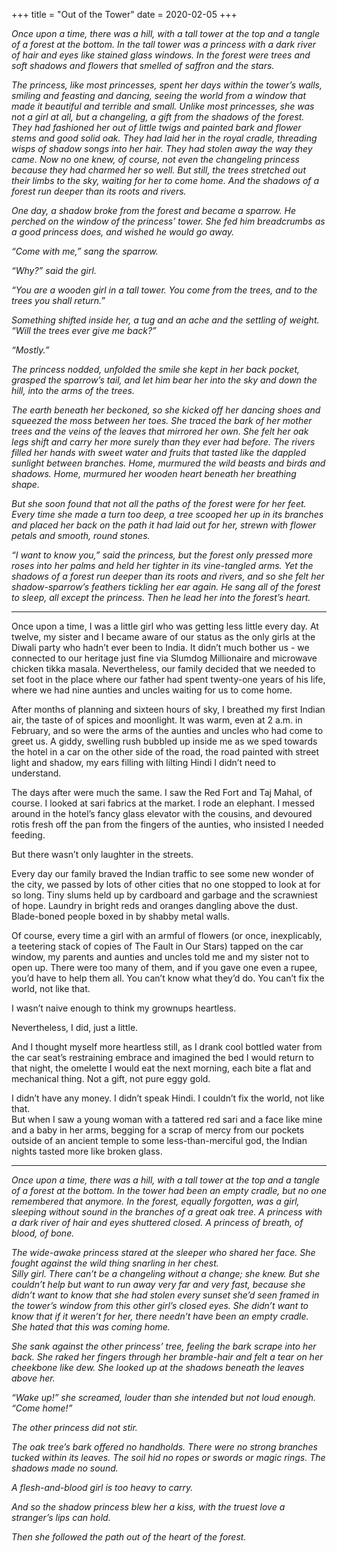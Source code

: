+++
title = "Out of the Tower"
date = 2020-02-05
+++

<em>Once upon a time, there was a hill, with a tall tower at the top and a tangle of a forest at the bottom. In the tall tower was a princess with a dark river of hair and eyes like  stained glass windows. In the forest were trees and soft shadows and flowers that smelled of saffron and the stars. <br/>

The princess, like most princesses, spent her days within the tower’s walls, smiling and feasting and dancing, seeing the world from a window that made it beautiful and terrible and small. Unlike most princesses, she was not a girl at all, but a changeling, a gift from the shadows of the forest. They had fashioned her out of little twigs and painted bark and flower stems and good solid oak. They had laid her in the royal cradle, threading wisps of shadow songs into her hair. They had stolen away the way they came. Now no one knew, of course, not even the changeling princess because they had charmed her so well. But still, the trees stretched out their limbs to the sky, waiting for her to come home. And the shadows of a forest run deeper than its roots and rivers. <br/>

One day, a shadow broke from the forest and became a sparrow. He perched on the window of the princess’ tower. She fed him breadcrumbs as a good princess does, and wished he would go away. <br/>

“Come with me,” sang the sparrow. <br/>

“Why?” said the girl. <br/>

“You are a wooden girl in a tall tower. You come from the trees, and to the trees you shall return.” <br/>

Something shifted inside her, a tug and an ache and the settling of weight. “Will the trees ever give me back?” <br/>

“Mostly.” <br/>

The princess nodded, unfolded the smile she kept in her back pocket, grasped the sparrow’s tail, and let him bear her into the sky and down the hill, into the arms of the trees. <br/>

The earth beneath her beckoned, so she kicked off her dancing shoes and squeezed the moss between her toes. She traced the bark of her mother trees and the veins of the leaves that mirrored her own. She felt her oak legs shift and carry her more surely than they ever had before. The rivers filled her hands with sweet water and fruits that  tasted like the dappled sunlight between branches. Home, murmured the wild beasts and birds and shadows. Home, murmured her wooden heart beneath her breathing shape. <br/>

But she soon found that not all the paths of the forest were for her feet. Every time she made a turn too deep, a tree scooped her up in its branches and placed her back on the path it had laid out for her, strewn with flower petals and smooth, round stones. <br/>

“I want to know you,” said the princess, but the forest only pressed more roses into her palms and held her tighter in its vine-tangled arms. Yet the shadows of a forest run deeper than its roots and rivers, and so she felt her shadow-sparrow’s feathers tickling her ear again. He sang all of the forest to sleep, all except the princess. Then he lead her into the forest’s heart. </em>

***

Once upon a time, I was a little girl who was getting less little every day. At twelve, my sister and I became aware of our status as the only girls at the Diwali party who hadn’t ever been to India. It didn’t much bother us - we connected to our heritage just fine via Slumdog Millionaire and microwave chicken tikka masala. Nevertheless, our family decided that we needed to set foot in the place where our father had spent twenty-one years of his life, where we had nine aunties and uncles waiting for us to come home. <br/>

After months of planning and sixteen hours of sky, I breathed my first Indian air, the taste of of spices and moonlight. It was warm, even at 2 a.m. in February, and so were the arms of the aunties and uncles who had come to greet us. A giddy, swelling rush bubbled up inside me as we sped towards the hotel in a car on the other side of the road, the road painted with street light and shadow, my ears filling with lilting Hindi I didn’t need to understand. <br/>

The days after were much the same. I saw the Red Fort and Taj Mahal, of course. I looked at sari fabrics at the market. I rode an elephant. I messed around in the hotel’s fancy glass elevator with the cousins, and devoured rotis fresh off the pan from the fingers of the aunties, who insisted I needed feeding. <br/>

But there wasn’t only laughter in the streets. <br/>

Every day our family braved the Indian traffic to see some new wonder of the city, we passed by lots of other cities that no one stopped to look at for so long. Tiny slums held up by cardboard and garbage and the scrawniest of hope. Laundry in bright reds and oranges dangling above the dust. Blade-boned people boxed in by shabby metal walls. <br/>

Of course, every time a girl with an armful of flowers (or once, inexplicably, a teetering stack of copies of The Fault in Our Stars) tapped on the car window, my parents and aunties and uncles told me and my sister not to open up. There were too many of them, and if you gave one even a rupee, you’d have to help them all. You can’t know what they’d do. You can’t fix the world, not like that. <br/>

I wasn’t naive enough to think my grownups heartless. <br/>

Nevertheless, I did, just a little. <br/>

And I thought myself more heartless still, as I drank cool bottled water from the car seat’s restraining embrace and imagined the bed I would return to that night, the omelette I would eat the next morning, each bite a flat and mechanical thing. Not a gift, not pure eggy gold. <br/>

I didn’t have any money. I didn’t speak Hindi. I couldn’t fix the world, not like that. <br/>
But when I saw a young woman with a tattered red sari and a face like mine and a baby in her arms, begging for a scrap of mercy from our pockets outside of an ancient temple to some less-than-merciful god, the Indian nights tasted more like broken glass. <br/>

***

<em> Once upon a time, there was a hill, with a tall tower at the top and a tangle of a forest at the bottom. In the tower had been an empty cradle, but no one remembered that anymore. In the forest, equally forgotten, was a girl, sleeping without sound in the branches of a great oak tree. A princess with a dark river of hair and eyes shuttered closed. A princess of breath, of blood, of bone. <br/>

The wide-awake princess stared at the sleeper who shared her face. She fought against the wild thing snarling in her chest. <br> Silly girl. There can’t be a changeling without a change; she knew. But she couldn’t help but want to run away very far and very fast, because she didn’t want to know that she had stolen every sunset she’d seen framed in the tower’s window from this other girl’s closed eyes. She didn’t want to know that if it weren’t for her, there needn’t have been an empty cradle. <br/>
She hated that this was coming home. <br/>

She sank against the other princess’ tree, feeling the bark scrape into her back. She raked her fingers through her bramble-hair and felt a tear on her cheekbone like dew. She looked up at the shadows beneath the leaves above her. <br/>

“Wake up!” she screamed, louder than she intended but not loud enough. “Come home!” <br/>

The other princess did not stir. <br/>

The oak tree’s bark offered no handholds. There were no strong branches tucked within its leaves. The soil hid no ropes or swords or magic rings. The shadows made no sound. <br/>

A flesh-and-blood girl is too heavy to carry. <br/>

And so the shadow princess blew her a kiss, with the truest love a stranger’s lips can hold. <br/>

Then she followed the path out of the heart of the forest.</em>



